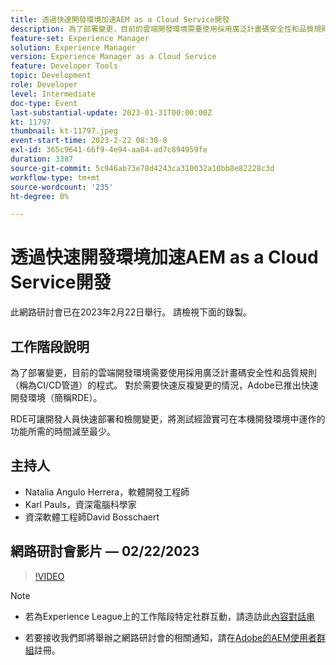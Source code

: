 ```yaml
---
title: 透過快速開發環境加速AEM as a Cloud Service開發
description: 為了部署變更，目前的雲端開發環境需要使用採用廣泛計畫碼安全性和品質規則（稱為CI/CD管道）的程式。 對於需要快速反複變更的情況，Adobe已推出快速開發環境（簡稱RDE）。RDE可讓開發人員快速部署及檢閱變更，將測試經證實可在本機開發環境中運作的功能所需的時間減至最少。
feature-set: Experience Manager
solution: Experience Manager
version: Experience Manager as a Cloud Service
feature: Developer Tools
topic: Development
role: Developer
level: Intermediate
doc-type: Event
last-substantial-update: 2023-01-31T00:00:00Z
kt: 11797
thumbnail: kt-11797.jpeg
event-start-time: 2023-2-22 08:30-8
exl-id: 365c9641-66f9-4e94-aa84-ad7c894959fe
duration: 3387
source-git-commit: 5c946ab73e78d4243ca310032a10bb8e82228c3d
workflow-type: tm+mt
source-wordcount: '235'
ht-degree: 0%

---
```


# 透過快速開發環境加速AEM as a Cloud Service開發

此網路研討會已在2023年2月22日舉行。 請檢視下面的錄製。

## 工作階段說明

為了部署變更，目前的雲端開發環境需要使用採用廣泛計畫碼安全性和品質規則（稱為CI/CD管道）的程式。 對於需要快速反複變更的情況，Adobe已推出快速開發環境（簡稱RDE）。

RDE可讓開發人員快速部署和檢閱變更，將測試經證實可在本機開發環境中運作的功能所需的時間減至最少。

## 主持人

* Natalia Angulo Herrera，軟體開發工程師
* Karl Pauls，資深電腦科學家
* 資深軟體工程師David Bosschaert

## 網路研討會影片 — 02/22/2023

>[!VIDEO](https://video.tv.adobe.com/v/3415876)

>[!NOTE]
>
>* 若為Experience League上的工作階段特定社群互動，請造訪此[內容對話串](http://bit.ly/3x1Cl8x)
>
>* 若要接收我們即將舉辦之網路研討會的相關通知，請在[Adobe的AEM使用者群組](https://aem-augs.adobe.com/)註冊。
